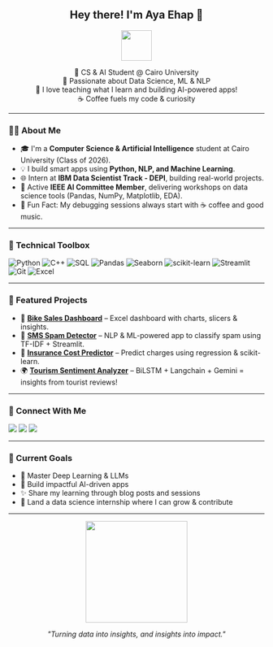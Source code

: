 <h2 align="center">Hey there! I'm Aya Ehap 👋</h2>
<p align="center">
  <img src="https://media.giphy.com/media/3o7abldj0b3rxrZUxW/giphy.gif" width="60" />
</p>

<p align="center">
  🚀 CS & AI Student @ Cairo University <br>
  🧠 Passionate about Data Science, ML & NLP <br>
  💬 I love teaching what I learn and building AI-powered apps! <br>
  ☕ Coffee fuels my code & curiosity
</p>

---

### 👩‍💻 About Me

- 🎓 I'm a **Computer Science & Artificial Intelligence** student at Cairo University (Class of 2026).
- 💡 I build smart apps using **Python, NLP, and Machine Learning**.
- 🌐 Intern at **IBM Data Scientist Track - DEPI**, building real-world projects.
- 📢 Active **IEEE AI Committee Member**, delivering workshops on data science tools (Pandas, NumPy, Matplotlib, EDA).
- 💬 Fun Fact: My debugging sessions always start with ☕ coffee and good music.

---

### 🔧 Technical Toolbox

![Python](https://img.shields.io/badge/-Python-3776AB?style=flat&logo=python&logoColor=white)
![C++](https://img.shields.io/badge/-C++-00599C?style=flat&logo=c%2B%2B&logoColor=white)
![SQL](https://img.shields.io/badge/-SQL-4479A1?style=flat&logo=MySQL&logoColor=white)
![Pandas](https://img.shields.io/badge/-Pandas-150458?style=flat&logo=pandas)
![Seaborn](https://img.shields.io/badge/-Seaborn-2E3F4F?style=flat)
![scikit-learn](https://img.shields.io/badge/-Scikit--learn-F7931E?style=flat&logo=scikit-learn&logoColor=white)
![Streamlit](https://img.shields.io/badge/-Streamlit-FF4B4B?style=flat&logo=streamlit&logoColor=white)
![Git](https://img.shields.io/badge/-Git-F05032?style=flat&logo=git&logoColor=white)
![Excel](https://img.shields.io/badge/-Excel-217346?style=flat&logo=microsoft-excel&logoColor=white)

---

### 🧠 Featured Projects

- 🚴 **[Bike Sales Dashboard](https://github.com/AyA-EhaB/Bike_Sales_Dashboard)** – Excel dashboard with charts, slicers & insights.
- 📱 **[SMS Spam Detector](https://github.com/AyA-EhaB/Spam_Detector)** – NLP & ML-powered app to classify spam using TF-IDF + Streamlit.
- 💸 **[Insurance Cost Predictor](https://github.com/AyA-EhaB/insurance-cost-app)** – Predict charges using regression & scikit-learn.
- 🌍 **[Tourism Sentiment Analyzer](https://github.com/Mosapmohamd/DEPI-Graduation-Project)** – BiLSTM + Langchain + Gemini = insights from tourist reviews!

---

### 📣 Connect With Me

<p align="left">
  <a href="mailto:ayaehap567@gmail.com"><img src="https://img.shields.io/badge/Gmail-D14836?style=for-the-badge&logo=gmail&logoColor=white"/></a>
  <a href="https://www.linkedin.com/in/aya-ehab-ramadan"><img src="https://img.shields.io/badge/LinkedIn-Aya%20Ehab-0077B5?style=for-the-badge&logo=linkedin&logoColor=white"/></a>
  <a href="https://codeforces.com/profile/Aya_Ehab25"><img src="https://img.shields.io/badge/Codeforces-Aya_Ehab25-1F8ACB?style=for-the-badge&logo=codeforces&logoColor=white" /></a>
</p>

---

### 🌱 Current Goals

- 🔬 Master Deep Learning & LLMs
- 🧪 Build impactful AI-driven apps
- ✨ Share my learning through blog posts and sessions
- 💼 Land a data science internship where I can grow & contribute

---

<p align="center">
  <img src="https://media.giphy.com/media/qgQUggAC3Pfv687qPC/giphy.gif" width="200">
</p>

<p align="center">
  <i>"Turning data into insights, and insights into impact."</i>
</p>

